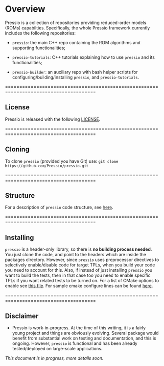 
# Overview

Pressio is a collection of repositories providing reduced-order models (ROMs) capabilties.
Specifically, the whole Pressio framework currently includes the following repositories:

* `pressio`: the main C++ repo containing the ROM algorithms and supporting functionalities;

* `pressio-tutorials`: C++ tutorials explaining how to use `pressio` and its functionalities;

* `pressio-builder`: an auxiliary repo with bash helper scripts for configuring/building/installing `pressio`, and `pressio-tutorials`.

======================================================================================
## License
Pressio is released with the following [LICENSE](./LICENSE).

======================================================================================
## Cloning
To clone `pressio` (provided you have Git) use: `git clone https://github.com/Pressio/pressio.git`

======================================================================================
## Structure
For a description of `pressio` code structure, see [here](https://github.com/Pressio/pressio/wiki/Structure-of-pressio).

======================================================================================
## Installing
`pressio` is a header-only library, so there is **no building process needed**. 
You just clone the code, and point to the headers which are inside the packages directory. 
However, since `pressio` uses preprocessor directives to selectively enable/disable code for target TPLs, when you build your code you need to account for this. Also, if instead of just installing `pressio` you want to build the tests, then in that case too you need to enable specific TPLs if you want related tests to be turned on. 
For a list of CMake options to enable see [this file](./list_of_cmake_optional_vars_to_enable.md).
For sample cmake configure lines can be found [here](https://github.com/Pressio/pressio/wiki/Sample-CMake-configure-lines-for-pressio).
<!--
======================================================================================
## TPLs
At the time of this writing, `pressio` has only one required dependency, namely Eigen, and a few **optional** ones, namely Gtest, Pybind11, Trilinos, Kokkos, Armadillo, Blas, Lapack, Blaze. This set of TPLs will liekly increase over time as we add support for more external packages, e.g. Petsc. However, one of the key choices is that we will keep most dependencies optional. Moreover, these TPLs are NOT needed for the installation process since `pressio` is header-only.

======================================================================================
## Configuring and Building
Configuring and building `pressio` can be done in two ways:

* since `pressio` uses CMake, you can use a typical CMake configure/build/install process. Note that some TPLs are needed.

* by clonig and using the following helper repo: `git clone https://github.com/Pressio/pressio-builder.git`
The advantage of using the helper repo is that it automates the installation of TPLs.

### Sample building steps

This wiki will be updated over time, but to get started, we provide here basic references to configure `pressio` and build its tests for a few target scenarios.

* Follow [this](./wiki/build_serial.md) for a basic *serial* build that uses only Gtest and Eigen and it is done with `pressio-builder` (which automatically builds) Gtest, Eigen for you.
 -->

======================================================================================
## Disclaimer

* Pressio is work-in-progress. At the time of this writing, it is a fairly young project and things are obviously evolving. Several package would benefit from substantial work on testing and documentation, and this is ongoing. However, `pressio` is functional and has been already tested/deployed on large-scale applications.

*This document is in progress, more details soon.*
